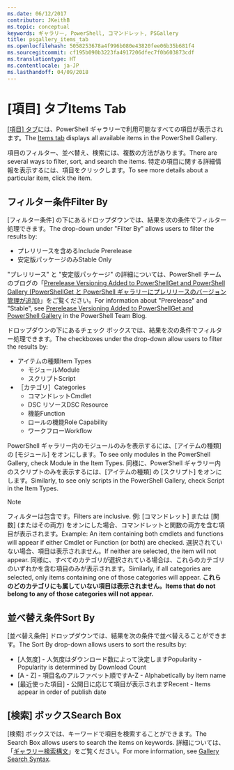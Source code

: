 ```yaml
---
ms.date: 06/12/2017
contributor: JKeithB
ms.topic: conceptual
keywords: ギャラリー, PowerShell, コマンドレット, PSGallery
title: psgallery_items_tab
ms.openlocfilehash: 5058253678a4f996b080e43820fee06b35b681f4
ms.sourcegitcommit: cf195b090b3223fa4917206dfec7f0b603873cdf
ms.translationtype: HT
ms.contentlocale: ja-JP
ms.lasthandoff: 04/09/2018
---
```

# <a name="items-tab"></a><span data-ttu-id="44d8f-103">[項目] タブ</span><span class="sxs-lookup"><span data-stu-id="44d8f-103">Items Tab</span></span>

<span data-ttu-id="44d8f-104">[[項目] タブ](https://www.powershellgallery.com/items)には、PowerShell ギャラリーで利用可能なすべての項目が表示されます。</span><span class="sxs-lookup"><span data-stu-id="44d8f-104">The [Items tab](https://www.powershellgallery.com/items) displays all available items in the PowerShell Gallery.</span></span>

<span data-ttu-id="44d8f-105">項目のフィルター、並べ替え、検索には、複数の方法があります。</span><span class="sxs-lookup"><span data-stu-id="44d8f-105">There are several ways to filter, sort, and search the items.</span></span>
<span data-ttu-id="44d8f-106">特定の項目に関する詳細情報を表示するには、項目をクリックします。</span><span class="sxs-lookup"><span data-stu-id="44d8f-106">To see more details about a particular item, click the item.</span></span>

## <a name="filter-by"></a><span data-ttu-id="44d8f-107">フィルター条件</span><span class="sxs-lookup"><span data-stu-id="44d8f-107">Filter By</span></span>

<span data-ttu-id="44d8f-108">[フィルター条件] の下にあるドロップダウンでは、結果を次の条件でフィルター処理できます。</span><span class="sxs-lookup"><span data-stu-id="44d8f-108">The drop-down under "Filter By" allows users to filter the results by:</span></span>
* <span data-ttu-id="44d8f-109">プレリリースを含める</span><span class="sxs-lookup"><span data-stu-id="44d8f-109">Include Prerelease</span></span>
* <span data-ttu-id="44d8f-110">安定版パッケージのみ</span><span class="sxs-lookup"><span data-stu-id="44d8f-110">Stable Only</span></span>

<span data-ttu-id="44d8f-111">"プレリリース" と "安定版パッケージ" の詳細については、PowerShell チームのブログの「[Prerelease Versioning Added to PowerShellGet and PowerShell Gallery (PowerShellGet と PowerShell ギャラリーにプレリリースのバージョン管理が追加)](https://blogs.msdn.microsoft.com/powershell/2017/12/05/prerelease-versioning-added-to-powershellget-and-powershell-gallery/)」をご覧ください。</span><span class="sxs-lookup"><span data-stu-id="44d8f-111">For information about "Prerelease" and "Stable", see [Prerelease Versioning Added to PowerShellGet and PowerShell Gallery](https://blogs.msdn.microsoft.com/powershell/2017/12/05/prerelease-versioning-added-to-powershellget-and-powershell-gallery/) in the PowerShell Team Blog.</span></span>

<span data-ttu-id="44d8f-112">ドロップダウンの下にあるチェック ボックスでは、結果を次の条件でフィルター処理できます。</span><span class="sxs-lookup"><span data-stu-id="44d8f-112">The checkboxes under the drop-down allow users to filter the results by:</span></span>
* <span data-ttu-id="44d8f-113">アイテムの種類</span><span class="sxs-lookup"><span data-stu-id="44d8f-113">Item Types</span></span>
  - <span data-ttu-id="44d8f-114">モジュール</span><span class="sxs-lookup"><span data-stu-id="44d8f-114">Module</span></span>
  - <span data-ttu-id="44d8f-115">スクリプト</span><span class="sxs-lookup"><span data-stu-id="44d8f-115">Script</span></span>
* <span data-ttu-id="44d8f-116">［カテゴリ］</span><span class="sxs-lookup"><span data-stu-id="44d8f-116">Categories</span></span>
  - <span data-ttu-id="44d8f-117">コマンドレット</span><span class="sxs-lookup"><span data-stu-id="44d8f-117">Cmdlet</span></span>
  - <span data-ttu-id="44d8f-118">DSC リソース</span><span class="sxs-lookup"><span data-stu-id="44d8f-118">DSC Resource</span></span>
  - <span data-ttu-id="44d8f-119">機能</span><span class="sxs-lookup"><span data-stu-id="44d8f-119">Function</span></span>
  - <span data-ttu-id="44d8f-120">ロールの機能</span><span class="sxs-lookup"><span data-stu-id="44d8f-120">Role Capability</span></span>
  - <span data-ttu-id="44d8f-121">ワークフロー</span><span class="sxs-lookup"><span data-stu-id="44d8f-121">Workflow</span></span>

<span data-ttu-id="44d8f-122">PowerShell ギャラリー内のモジュールのみを表示するには、[アイテムの種類] の [モジュール] をオンにします。</span><span class="sxs-lookup"><span data-stu-id="44d8f-122">To see only modules in the PowerShell Gallery, check Module in the Item Types.</span></span>
<span data-ttu-id="44d8f-123">同様に、PowerShell ギャラリー内のスクリプトのみを表示するには、[アイテムの種類] の [スクリプト] をオンにします。</span><span class="sxs-lookup"><span data-stu-id="44d8f-123">Similarly, to see only scripts in the PowerShell Gallery, check Script in the Item Types.</span></span>

> [!NOTE]
> <span data-ttu-id="44d8f-124">フィルターは包含です。</span><span class="sxs-lookup"><span data-stu-id="44d8f-124">Filters are inclusive.</span></span>
> <span data-ttu-id="44d8f-125">例: [コマンドレット] または [関数] \(またはその両方) をオンにした場合、コマンドレットと関数の両方を含む項目が表示されます。</span><span class="sxs-lookup"><span data-stu-id="44d8f-125">Example: An item containing both cmdlets and functions will appear if either Cmdlet or Function (or both) are checked.</span></span>
> <span data-ttu-id="44d8f-126">選択されていない場合、項目は表示されません。</span><span class="sxs-lookup"><span data-stu-id="44d8f-126">If neither are selected, the item will not appear.</span></span>
> <span data-ttu-id="44d8f-127">同様に、すべてのカテゴリが選択されている場合は、これらのカテゴリのいずれかを含む項目のみが表示されます。</span><span class="sxs-lookup"><span data-stu-id="44d8f-127">Similarly, if all categories are selected, only items containing one of those categories will appear.</span></span>
> <span data-ttu-id="44d8f-128">**これらのどのカテゴリにも属していない項目は表示されません。**</span><span class="sxs-lookup"><span data-stu-id="44d8f-128">**Items that do not belong to any of those categories will not appear.**</span></span>

## <a name="sort-by"></a><span data-ttu-id="44d8f-129">並べ替え条件</span><span class="sxs-lookup"><span data-stu-id="44d8f-129">Sort By</span></span>

<span data-ttu-id="44d8f-130">[並べ替え条件] ドロップダウンでは、結果を次の条件で並べ替えることができます。</span><span class="sxs-lookup"><span data-stu-id="44d8f-130">The Sort By drop-down allows users to sort the results by:</span></span>
* <span data-ttu-id="44d8f-131">[人気度] - 人気度はダウンロード数によって決定します</span><span class="sxs-lookup"><span data-stu-id="44d8f-131">Popularity - Popularity is determined by Download Count</span></span>
* <span data-ttu-id="44d8f-132">[A - Z] - 項目名のアルファベット順です</span><span class="sxs-lookup"><span data-stu-id="44d8f-132">A-Z - Alphabetically by item name</span></span>
* <span data-ttu-id="44d8f-133">[最近使った項目] - 公開日に応じて項目が表示されます</span><span class="sxs-lookup"><span data-stu-id="44d8f-133">Recent - Items appear in order of publish date</span></span>

## <a name="search-box"></a><span data-ttu-id="44d8f-134">[検索] ボックス</span><span class="sxs-lookup"><span data-stu-id="44d8f-134">Search Box</span></span>

<span data-ttu-id="44d8f-135">[検索] ボックスでは、キーワードで項目を検索することができます。</span><span class="sxs-lookup"><span data-stu-id="44d8f-135">The Search Box allows users to search the items on keywords.</span></span>
<span data-ttu-id="44d8f-136">詳細については、「[ギャラリー検索構文](psgallery_search_syntax.md)」をご覧ください。</span><span class="sxs-lookup"><span data-stu-id="44d8f-136">For more information, see [Gallery Search Syntax](psgallery_search_syntax.md).</span></span>